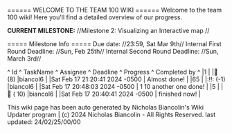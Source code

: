 ====== WELCOME TO THE TEAM 100 WIKI ======
Welcome to the team 100 wiki! Here you'll find a detailed overview of our progress. 

**CURRENT MILESTONE:** //Milestone 2: Visualizing an Interactive map //

===== Milestone Info =====
Due date: //23:59, Sat Mar 9th//
Internal First Round Deadline: //Sun, Feb 25th//
Internal Second Round Deadline: //Sun, March 3rd//






^ Id ^ TaskName ^ Assignee ^ Deadline ^ Progress ^ Completed by ^
|1 | |🍋 (8) |biancol6 | |Sat Feb 17 21:20:41 2024 -0500 | Almost done! |
|65 | |:!!: (-1) |biancol6 | |Sat Feb 17 20:48:03 2024 -0500 |    1 10 another one done! |
|5 | |🍏 ( 10) |biancol6 | |Sat Feb 17 20:40:41 2024 -0500 | finished now! |

This wiki page has been auto generated by Nicholas Biancolin's Wiki Updater program | (c) 2024 Nicholas Biancolin - All Rights Reserved.
last updated: 24/02/25/00/00